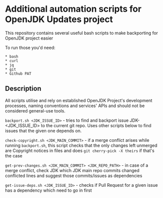 # Additional automation scripts for OpenJDK Updates project

This repository contains several useful bash scripts to make backporting for OpenJDK project easier

To run those you'd need:

    * bash
    * curl
    * jq
    * git
    * Github PAT

## Description

All scripts utilise and rely on established OpenJDK Project's development processes, naming conventions and services' APIs and should not be considered general-use tools.

`backport.sh <JDK_ISSUE_ID>` - tries to find and backport issue JDK-<JDK_ISSUE_ID> to the current git repo. Uses other scripts below to find issues that the given one depends on.

`check-copyright.sh <JDK_MAIN_COMMIT>` - if a merge conflict arises while running `backport.sh`, this script checks that the only changes left unmerged are Copyright notices in files and does `git cherry-pick -X theirs` if that's the case

`get-prev-changes.sh <JDK_MAIN_COMMIT> <JDK_REPO_PATH>` - in case of a merge conflict, check JDK which JDK main repo commits changed conflicted lines and suggest those commits/issues as dependencies

`get-issue-deps.sh <JDK_ISSUE_ID>` - checks if Pull Request for a given issue has a dependency which need to go in first
